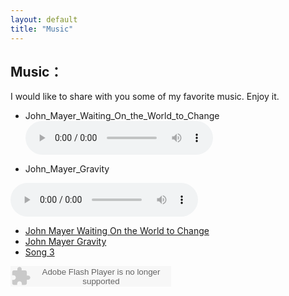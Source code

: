 ```yaml
---
layout: default
title: "Music"
---
```


## Music：

I would like to share with you some of my favorite music.
Enjoy it.
  
* John_Mayer_Waiting_On_the_World_to_Change
   <audio controls>
    <source src="my_music/John_Mayer_Waiting_On_the_World_to_Change.mp3" type="audio/mpeg">
    Your browser does not support the audio element.
  </audio>

* John_Mayer_Gravity
 <audio controls>
    <source src="my_music/John_Mayer_Gravity.mp3" type="audio/mpeg">
    Your browser does not support the audio element.
  </audio>


<ul>
  <li>
    <a href="my_music/John_Mayer_Waiting_On_the_World_to_Change.mp3">John Mayer Waiting On the World to Change</a>
  </li>
  <li>
    <a href="my_music/ohn_Mayer_Gravity.mp3">John Mayer Gravity</a>
  </li>
  <li>
    <a href="my_music/song3.mp3">Song 3</a>
  </li>
  <!-- Add more songs as needed -->
</ul>


<embed src="http://www.xiami.com/widget/0_3515679/singlePlayer.swf" type="application/x-shockwave-flash" width="257" height="33" wmode="transparent"></embed>

